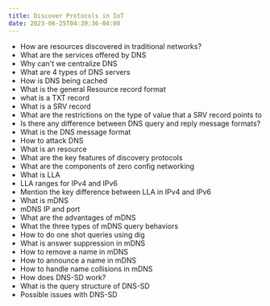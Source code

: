 ```yaml
---
title: Discover Protocols in IoT
date: 2023-06-25T04:39:36-04:00
---
```


- How are resources discovered in traditional networks?
- What are the services offered by DNS
- Why can't we centralize DNS
- What are 4 types of DNS servers
- How is DNS being cached
- What is the general Resource record format
- what is a TXT record
- What is a SRV record
- What are the restrictions on the type of value that a SRV record points to
- Is there any difference between DNS query and reply message formats?
- What is the DNS message format
- How to attack DNS
- What is an resource
- What are the key features of discovery protocols
- What are the components of zero config networking
- What is LLA
- LLA ranges for IPv4 and IPv6
- Mention the key difference between LLA in IPv4 and IPv6
- What is mDNS
- mDNS IP and port
- What are the advantages of mDNS
- What the three types of mDNS query behaviors
- How to do one shot queries using dig
- What is answer suppression in mDNS
- How to remove a name in mDNS
- How to announce a name in mDNS
- How to handle name collisions in mDNS
- How does DNS-SD work?
- What is the query structure of DNS-SD
- Possible issues with DNS-SD